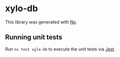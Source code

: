 # xylo-db

This library was generated with [Nx](https://nx.dev).

## Running unit tests

Run `nx test xylo-db` to execute the unit tests via [Jest](https://jestjs.io).
